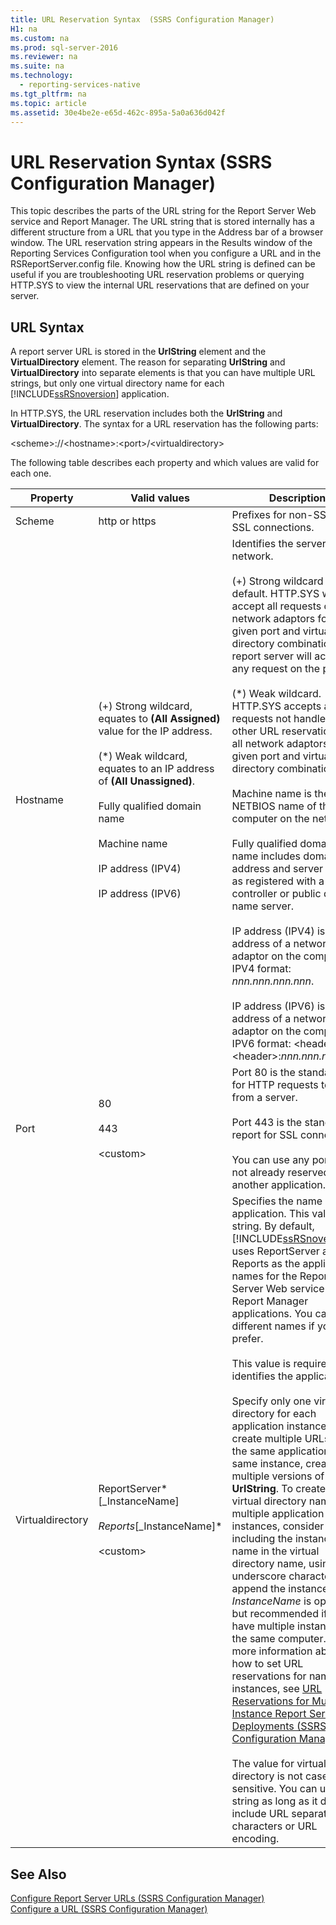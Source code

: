 ```yaml
---
title: URL Reservation Syntax  (SSRS Configuration Manager)
H1: na
ms.custom: na
ms.prod: sql-server-2016
ms.reviewer: na
ms.suite: na
ms.technology: 
  - reporting-services-native
ms.tgt_pltfrm: na
ms.topic: article
ms.assetid: 30e4be2e-e65d-462c-895a-5a0a636d042f
---
```

# URL Reservation Syntax  (SSRS Configuration Manager)
  This topic describes the parts of the URL string for the Report Server Web service and Report Manager. The URL string that is stored internally has a different structure from a URL that you type in the Address bar of a browser window. The URL reservation string appears in the Results window of the Reporting Services Configuration tool when you configure a URL and in the RSReportServer.config file. Knowing how the URL string is defined can be useful if you are troubleshooting URL reservation problems or querying HTTP.SYS to view the internal URL reservations that are defined on your server.  
  
## URL Syntax  
 A report server URL is stored in the **UrlString** element and the **VirtualDirectory** element. The reason for separating **UrlString** and **VirtualDirectory** into separate elements is that you can have multiple URL strings, but only one virtual directory name for each [!INCLUDE[ssRSnoversion](../../Topics/TopicNameContainA/includes/ssRSnoversion_md.md)] application.  
  
 In HTTP.SYS, the URL reservation includes both the **UrlString** and **VirtualDirectory**. The syntax for a URL reservation has the following parts:  
  
 <scheme\>://<hostname\>:<port\>/<virtualdirectory\>  
  
 The following table describes each property and which values are valid for each one.  
  
|Property|Valid values|Description|  
|--------------|------------------|-----------------|  
|Scheme|http or https|Prefixes for non-SSL and SSL connections.|  
|Hostname|(+) Strong wildcard, equates to **(All Assigned)** value for the IP address.<br /><br /> (\*) Weak wildcard, equates to an IP address of **(All Unassigned)**.<br /><br /> Fully qualified domain name<br /><br /> Machine name<br /><br /> IP address (IPV4)<br /><br /> IP address (IPV6)|Identifies the server on the network.<br /><br /> (+) Strong wildcard is the default. HTTP.SYS will accept all requests on all network adaptors for a given port and virtual directory combination. The report server will accept any request on the port.<br /><br /> (\*) Weak wildcard. HTTP.SYS accepts all requests not handled by other URL reservations on all network adaptors for a given port and virtual directory combination.<br /><br /> Machine name is the NETBIOS name of the computer on the network.<br /><br /> Fully qualified domain name includes domain address and server name, as registered with a domain controller or public domain name server.<br /><br /> IP address (IPV4) is the IP address of a network adaptor on the computer in IPV4 format: *nnn.nnn.nnn.nnn*.<br /><br /> IP address (IPV6) is the IP address of a network adaptor on the computer in IPV6 format: <header\>:<header\>:*nnn.nnn.nnn.nnn*.|  
|Port|80<br /><br /> 443<br /><br /> <custom\>|Port 80 is the standard port for HTTP requests to and from a server.<br /><br /> Port 443 is the standard report for SSL connections.<br /><br /> You can use any port that is not already reserved by another application.|  
|Virtualdirectory|ReportServer*[_InstanceName]*<br /><br /> Reports*[_InstanceName]*<br /><br /> <custom\>|Specifies the name of the application. This value is a string. By default, [!INCLUDE[ssRSnoversion](../../Topics/TopicNameContainA/includes/ssRSnoversion_md.md)] uses ReportServer and Reports as the application names for the Report Server Web service and Report Manager applications. You can use different names if you prefer.<br /><br /> This value is required. It identifies the application.<br /><br /> Specify only one virtual directory for each application instance. To create multiple URLs for the same application in the same instance, create multiple versions of the **UrlString**. To create unique virtual directory names for multiple application instances, consider including the instance name in the virtual directory name, using the underscore character (_) to append the instance name. *InstanceName* is optional, but recommended if you have multiple instances on the same computer. For more information about how to set URL reservations for named instances, see [URL Reservations for Multi-Instance Report Server Deployments  &#40;SSRS Configuration Manager&#41;](../../Topics/TopicNameNotContainA/URL-Reservations-for-Multi-Instance-Report-Server-Deployments---SSRS-Configuration-Manager-.md).<br /><br /> The value for virtual directory is not case-sensitive. You can use any string as long as it does not include URL separator characters or URL encoding.|  
  
## See Also  
 [Configure Report Server URLs  &#40;SSRS Configuration Manager&#41;](../../Topics/TopicNameNotContainA/Configure-Report-Server-URLs---SSRS-Configuration-Manager-.md)   
 [Configure a URL  &#40;SSRS Configuration Manager&#41;](../../Topics/TopicNameContainA/Configure-a-URL---SSRS-Configuration-Manager-.md)  
  
  